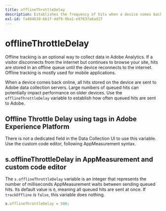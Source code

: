 ```yaml
---
title: offlineThrottleDelay
description: Establishes the frequency of hits when a device comes back online.
exl-id: fa484638-bb1f-4df9-9ba1-e9763fa6ad27
---
```

# offlineThrottleDelay

Offline tracking is an optional way to collect data in Adobe Analytics. If a visitor disconnects from the internet but continues to browse your site, hits are stored in an offline queue until the device reconnects to the internet. Offline tracking is mostly used for mobile applications.

When a device comes back online, all hits stored on the device are sent to Adobe data collection servers. Large numbers of queued hits can potentially impact performance on older devices. Use the `offlineThrottleDelay` variable to establish how often queued hits are sent to Adobe.

## Offline Throttle Delay using tags in Adobe Experience Platform

There is not a dedicated field in the Data Collection UI to use this variable. Use the custom code editor, following AppMeasurement syntax.

## s.offlineThrottleDelay in AppMeasurement and custom code editor

The `s.offlineThrottleDelay` variable is an integer that represents the number of milliseconds AppMeasurement waits between sending queued hits. Its default value is `0`, meaning all queued hits are sent at once. If `trackOffline` is `false`, this variable does nothing.

```js
s.offlineThrottleDelay = 500;
```
